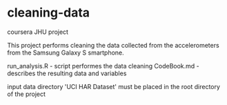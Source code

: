 # cleaning-data
coursera JHU project

This project performs cleaning the data collected from the accelerometers from the Samsung Galaxy S smartphone.

run_analysis.R - script performes the data cleaning
CodeBook.md - describes the resulting data and variables 

input data directory 'UCI HAR Dataset' must be placed in the root directory of the project